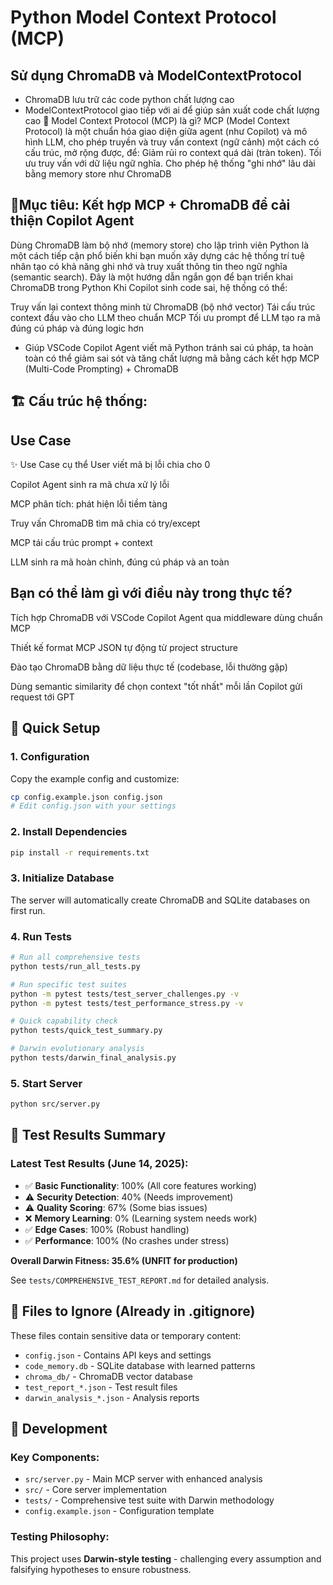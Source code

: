 # Python Model Context Protocol (MCP)

## Sử dụng ChromaDB và ModelContextProtocol
- ChromaDB lưu trữ các code python chất lượng cao
- ModelContextProtocol giao tiếp với ai để giúp sản xuất code chất lượng cao
🧠 Model Context Protocol (MCP) là gì?
MCP (Model Context Protocol) là một chuẩn hóa giao diện giữa agent (như Copilot) và mô hình LLM, cho phép truyền và truy vấn context (ngữ cảnh) một cách có cấu trúc, mở rộng được, để: Giảm rủi ro context quá dài (tràn token). Tối ưu truy vấn với dữ liệu ngữ nghĩa. Cho phép hệ thống "ghi nhớ" lâu dài bằng memory store như ChromaDB


## 🎯Mục tiêu: Kết hợp MCP + ChromaDB để cải thiện Copilot Agent
Dùng ChromaDB làm bộ nhớ (memory store) cho lập trình viên Python là một cách tiếp cận phổ biến khi bạn muốn xây dựng các hệ thống trí tuệ nhân tạo có khả năng ghi nhớ và truy xuất thông tin theo ngữ nghĩa (semantic search). Đây là một hướng dẫn ngắn gọn để bạn triển khai ChromaDB trong Python
Khi Copilot sinh code sai, hệ thống có thể:

Truy vấn lại context thông minh từ ChromaDB (bộ nhớ vector)
Tái cấu trúc context đầu vào cho LLM theo chuẩn MCP
Tối ưu prompt để LLM tạo ra mã đúng cú pháp và đúng logic hơn
- Giúp VSCode Copilot Agent viết mã Python tránh sai cú pháp, ta hoàn toàn có thể giảm sai sót và tăng chất lượng mã bằng cách kết hợp  MCP (Multi-Code Prompting) + ChromaDB

## 🏗️ Cấu trúc hệ thống:

## Use Case
✨ Use Case cụ thể
User viết mã bị lỗi chia cho 0

Copilot Agent sinh ra mã chưa xử lý lỗi

MCP phân tích: phát hiện lỗi tiềm tàng

Truy vấn ChromaDB tìm mã chia có try/except

MCP tái cấu trúc prompt + context

LLM sinh ra mã hoàn chỉnh, đúng cú pháp và an toàn

##  Bạn có thể làm gì với điều này trong thực tế?
Tích hợp ChromaDB với VSCode Copilot Agent qua middleware dùng chuẩn MCP

Thiết kế format MCP JSON tự động từ project structure

Đào tạo ChromaDB bằng dữ liệu thực tế (codebase, lỗi thường gặp)

Dùng semantic similarity để chọn context "tốt nhất" mỗi lần Copilot gửi request tới GPT

## 🚀 Quick Setup

### 1. Configuration
Copy the example config and customize:
```bash
cp config.example.json config.json
# Edit config.json with your settings
```

### 2. Install Dependencies
```bash
pip install -r requirements.txt
```

### 3. Initialize Database
The server will automatically create ChromaDB and SQLite databases on first run.

### 4. Run Tests
```bash
# Run all comprehensive tests
python tests/run_all_tests.py

# Run specific test suites
python -m pytest tests/test_server_challenges.py -v
python -m pytest tests/test_performance_stress.py -v

# Quick capability check
python tests/quick_test_summary.py

# Darwin evolutionary analysis
python tests/darwin_final_analysis.py
```

### 5. Start Server
```bash
python src/server.py
```

## 🧬 Test Results Summary

### Latest Test Results (June 14, 2025):
- ✅ **Basic Functionality**: 100% (All core features working)
- ⚠️ **Security Detection**: 40% (Needs improvement)
- ⚠️ **Quality Scoring**: 67% (Some bias issues)
- ❌ **Memory Learning**: 0% (Learning system needs work)
- ✅ **Edge Cases**: 100% (Robust handling)
- ✅ **Performance**: 100% (No crashes under stress)

**Overall Darwin Fitness: 35.6% (UNFIT for production)**

See `tests/COMPREHENSIVE_TEST_REPORT.md` for detailed analysis.

## 📁 Files to Ignore (Already in .gitignore)

These files contain sensitive data or temporary content:
- `config.json` - Contains API keys and settings
- `code_memory.db` - SQLite database with learned patterns
- `chroma_db/` - ChromaDB vector database
- `test_report_*.json` - Test result files
- `darwin_analysis_*.json` - Analysis reports

## 🔧 Development

### Key Components:
- `src/server.py` - Main MCP server with enhanced analysis
- `src/` - Core server implementation
- `tests/` - Comprehensive test suite with Darwin methodology
- `config.example.json` - Configuration template

### Testing Philosophy:
This project uses **Darwin-style testing** - challenging every assumption and falsifying hypotheses to ensure robustness.